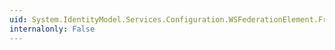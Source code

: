 ```yaml
---
uid: System.IdentityModel.Services.Configuration.WSFederationElement.Freshness
internalonly: False
---
```

